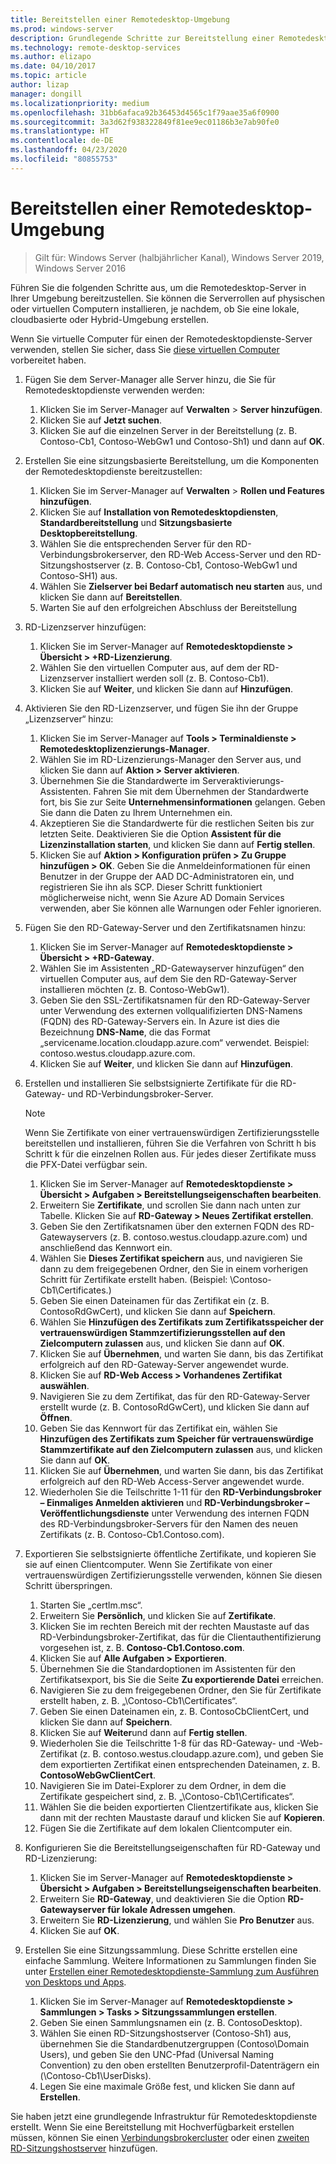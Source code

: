 ```yaml
---
title: Bereitstellen einer Remotedesktop-Umgebung
ms.prod: windows-server
description: Grundlegende Schritte zur Bereitstellung einer Remotedesktop-Umgebung.
ms.technology: remote-desktop-services
ms.author: elizapo
ms.date: 04/10/2017
ms.topic: article
author: lizap
manager: dongill
ms.localizationpriority: medium
ms.openlocfilehash: 31bb6afaca92b36453d4565c1f79aae35a6f0900
ms.sourcegitcommit: 3a3d62f938322849f81ee9ec01186b3e7ab90fe0
ms.translationtype: HT
ms.contentlocale: de-DE
ms.lasthandoff: 04/23/2020
ms.locfileid: "80855753"
---
```

# <a name="deploy-your-remote-desktop-environment"></a>Bereitstellen einer Remotedesktop-Umgebung

>Gilt für: Windows Server (halbjährlicher Kanal), Windows Server 2019, Windows Server 2016

Führen Sie die folgenden Schritte aus, um die Remotedesktop-Server in Ihrer Umgebung bereitzustellen. Sie können die Serverrollen auf physischen oder virtuellen Computern installieren, je nachdem, ob Sie eine lokale, cloudbasierte oder Hybrid-Umgebung erstellen. 

Wenn Sie virtuelle Computer für einen der Remotedesktopdienste-Server verwenden, stellen Sie sicher, dass Sie [diese virtuellen Computer](rds-prepare-vms.md) vorbereitet haben.
  
  
1.  Fügen Sie dem Server-Manager alle Server hinzu, die Sie für Remotedesktopdienste verwenden werden:  
    1.  Klicken Sie im Server-Manager auf **Verwalten** > **Server hinzufügen**.  
    2.  Klicken Sie auf **Jetzt suchen**.  
    3.  Klicken Sie auf die einzelnen Server in der Bereitstellung (z. B. Contoso-Cb1, Contoso-WebGw1 und Contoso-Sh1) und dann auf **OK**.  
2.  Erstellen Sie eine sitzungsbasierte Bereitstellung, um die Komponenten der Remotedesktopdienste bereitzustellen:  
    1.  Klicken Sie im Server-Manager auf **Verwalten** > **Rollen und Features hinzufügen**.  
    2.  Klicken Sie auf **Installation von Remotedesktopdiensten**, **Standardbereitstellung** und **Sitzungsbasierte Desktopbereitstellung**.  
    3.  Wählen Sie die entsprechenden Server für den RD-Verbindungsbrokerserver, den RD-Web Access-Server und den RD-Sitzungshostserver (z. B. Contoso-Cb1, Contoso-WebGw1 und Contoso-SH1) aus.  
    4.  Wählen Sie **Zielserver bei Bedarf automatisch neu starten** aus, und klicken Sie dann auf **Bereitstellen**.  
    5.  Warten Sie auf den erfolgreichen Abschluss der Bereitstellung  
3.  RD-Lizenzserver hinzufügen:  
    1.  Klicken Sie im Server-Manager auf **Remotedesktopdienste > Übersicht > +RD-Lizenzierung**.  
    2.  Wählen Sie den virtuellen Computer aus, auf dem der RD-Lizenzserver installiert werden soll (z. B. Contoso-Cb1).  
    3.  Klicken Sie auf **Weiter**, und klicken Sie dann auf **Hinzufügen**.  
4.  Aktivieren Sie den RD-Lizenzserver, und fügen Sie ihn der Gruppe „Lizenzserver“ hinzu:  
    1.  Klicken Sie im Server-Manager auf **Tools > Terminaldienste > Remotedesktoplizenzierungs-Manager**.  
    2.  Wählen Sie im RD-Lizenzierungs-Manager den Server aus, und klicken Sie dann auf **Aktion > Server aktivieren**.  
    3.  Übernehmen Sie die Standardwerte im Serveraktivierungs-Assistenten. Fahren Sie mit dem Übernehmen der Standardwerte fort, bis Sie zur Seite **Unternehmensinformationen** gelangen. Geben Sie dann die Daten zu Ihrem Unternehmen ein.  
    4.  Akzeptieren Sie die Standardwerte für die restlichen Seiten bis zur letzten Seite. Deaktivieren Sie die Option **Assistent für die Lizenzinstallation starten**, und klicken Sie dann auf **Fertig stellen**.  
    5.  Klicken Sie auf **Aktion > Konfiguration prüfen > Zu Gruppe hinzufügen > OK**. Geben Sie die Anmeldeinformationen für einen Benutzer in der Gruppe der AAD DC-Administratoren ein, und registrieren Sie ihn als SCP. Dieser Schritt funktioniert möglicherweise nicht, wenn Sie Azure AD Domain Services verwenden, aber Sie können alle Warnungen oder Fehler ignorieren.  
5.  Fügen Sie den RD-Gateway-Server und den Zertifikatsnamen hinzu:  
    1.  Klicken Sie im Server-Manager auf **Remotedesktopdienste > Übersicht > +RD-Gateway**.  
    2.  Wählen Sie im Assistenten „RD-Gatewayserver hinzufügen“ den virtuellen Computer aus, auf dem Sie den RD-Gateway-Server installieren möchten (z. B. Contoso-WebGw1).  
    3.  Geben Sie den SSL-Zertifikatsnamen für den RD-Gateway-Server unter Verwendung des externen vollqualifizierten DNS-Namens (FQDN) des RD-Gateway-Servers ein. In Azure ist dies die Bezeichnung **DNS-Name**, die das Format „servicename.location.cloudapp.azure.com“ verwendet. Beispiel: contoso.westus.cloudapp.azure.com.  
    4.  Klicken Sie auf **Weiter**, und klicken Sie dann auf **Hinzufügen**.
6.  Erstellen und installieren Sie selbstsignierte Zertifikate für die RD-Gateway- und RD-Verbindungsbroker-Server.

       > [!NOTE]
       > Wenn Sie Zertifikate von einer vertrauenswürdigen Zertifizierungsstelle bereitstellen und installieren, führen Sie die Verfahren von Schritt h bis Schritt k für die einzelnen Rollen aus. Für jedes dieser Zertifikate muss die PFX-Datei verfügbar sein.
       
    1.  Klicken Sie im Server-Manager auf **Remotedesktopdienste > Übersicht > Aufgaben > Bereitstellungseigenschaften bearbeiten**.  
    2.  Erweitern Sie **Zertifikate**, und scrollen Sie dann nach unten zur Tabelle. Klicken Sie auf **RD-Gateway > Neues Zertifikat erstellen**.  
    3.  Geben Sie den Zertifikatsnamen über den externen FQDN des RD-Gatewayservers (z. B. contoso.westus.cloudapp.azure.com) und anschließend das Kennwort ein.  
    4.  Wählen Sie **Dieses Zertifikat speichern** aus, und navigieren Sie dann zu dem freigegebenen Ordner, den Sie in einem vorherigen Schritt für Zertifikate erstellt haben. (Beispiel: \Contoso-Cb1\Certificates.)  
    5.  Geben Sie einen Dateinamen für das Zertifikat ein (z. B. ContosoRdGwCert), und klicken Sie dann auf **Speichern**.  
    6.  Wählen Sie **Hinzufügen des Zertifikats zum Zertifikatsspeicher der vertrauenswürdigen Stammzertifizierungsstellen auf den Zielcomputern zulassen** aus, und klicken Sie dann auf **OK**.  
    7.  Klicken Sie auf **Übernehmen**, und warten Sie dann, bis das Zertifikat erfolgreich auf den RD-Gateway-Server angewendet wurde.  
    8.  Klicken Sie auf **RD-Web Access > Vorhandenes Zertifikat auswählen**.  
    9.  Navigieren Sie zu dem Zertifikat, das für den RD-Gateway-Server erstellt wurde (z. B. ContosoRdGwCert), und klicken Sie dann auf **Öffnen**.  
    10. Geben Sie das Kennwort für das Zertifikat ein, wählen Sie **Hinzufügen des Zertifikats zum Speicher für vertrauenswürdige Stammzertifikate auf den Zielcomputern zulassen** aus, und klicken Sie dann auf **OK**.  
    11. Klicken Sie auf **Übernehmen**, und warten Sie dann, bis das Zertifikat erfolgreich auf den RD-Web Access-Server angewendet wurde.  
    12. Wiederholen Sie die Teilschritte 1-11 für den **RD-Verbindungsbroker – Einmaliges Anmelden aktivieren** und **RD-Verbindungsbroker – Veröffentlichungsdienste** unter Verwendung des internen FQDN des RD-Verbindungsbroker-Servers für den Namen des neuen Zertifikats (z. B. Contoso-Cb1.Contoso.com).  
7.  Exportieren Sie selbstsignierte öffentliche Zertifikate, und kopieren Sie sie auf einen Clientcomputer. Wenn Sie Zertifikate von einer vertrauenswürdigen Zertifizierungsstelle verwenden, können Sie diesen Schritt überspringen.  
    1.  Starten Sie „certlm.msc“.  
    2.  Erweitern Sie **Persönlich**, und klicken Sie auf **Zertifikate**.  
    3.  Klicken Sie im rechten Bereich mit der rechten Maustaste auf das RD-Verbindungsbroker-Zertifikat, das für die Clientauthentifizierung vorgesehen ist, z. B. **Contoso-Cb1.Contoso.com**.  
    4.  Klicken Sie auf **Alle Aufgaben > Exportieren**.  
    5.  Übernehmen Sie die Standardoptionen im Assistenten für den Zertifikatsexport, bis Sie die Seite **Zu exportierende Datei** erreichen.  
    6.  Navigieren Sie zu dem freigegebenen Ordner, den Sie für Zertifikate erstellt haben, z. B. „\Contoso-Cb1\Certificates“.  
    7.  Geben Sie einen Dateinamen ein, z. B. ContosoCbClientCert, und klicken Sie dann auf **Speichern**.  
    8.  Klicken Sie auf **Weiter**und dann auf **Fertig stellen**.  
    9.  Wiederholen Sie die Teilschritte 1-8 für das RD-Gateway- und -Web-Zertifikat (z. B. contoso.westus.cloudapp.azure.com), und geben Sie dem exportierten Zertifikat einen entsprechenden Dateinamen, z. B. **ContosoWebGwClientCert**.  
    10. Navigieren Sie im Datei-Explorer zu dem Ordner, in dem die Zertifikate gespeichert sind, z. B. „\Contoso-Cb1\Certificates“.  
    11. Wählen Sie die beiden exportierten Clientzertifikate aus, klicken Sie dann mit der rechten Maustaste darauf und klicken Sie auf **Kopieren**.  
    12. Fügen Sie die Zertifikate auf dem lokalen Clientcomputer ein.  
8.  Konfigurieren Sie die Bereitstellungseigenschaften für RD-Gateway und RD-Lizenzierung:  
    1.  Klicken Sie im Server-Manager auf **Remotedesktopdienste > Übersicht > Aufgaben > Bereitstellungseigenschaften bearbeiten**.  
    2.  Erweitern Sie **RD-Gateway**, und deaktivieren Sie die Option **RD-Gatewayserver für lokale Adressen umgehen**.  
    3.  Erweitern Sie **RD-Lizenzierung**, und wählen Sie **Pro Benutzer** aus.  
    4.  Klicken Sie auf **OK**.  
10. Erstellen Sie eine Sitzungssammlung. Diese Schritte erstellen eine einfache Sammlung. Weitere Informationen zu Sammlungen finden Sie unter [Erstellen einer Remotedesktopdienste-Sammlung zum Ausführen von Desktops und Apps](rds-create-collection.md).
 
    1.  Klicken Sie im Server-Manager auf **Remotedesktopdienste > Sammlungen > Tasks > Sitzungssammlungen erstellen**.  
    2.  Geben Sie einen Sammlungsnamen ein (z. B. ContosoDesktop).  
    3.  Wählen Sie einen RD-Sitzungshostserver (Contoso-Sh1) aus, übernehmen Sie die Standardbenutzergruppen (Contoso\Domain Users), und geben Sie den UNC-Pfad (Universal Naming Convention) zu den oben erstellten Benutzerprofil-Datenträgern ein (\Contoso-Cb1\UserDisks).  
    4.  Legen Sie eine maximale Größe fest, und klicken Sie dann auf **Erstellen**.  
  

Sie haben jetzt eine grundlegende Infrastruktur für Remotedesktopdienste erstellt. Wenn Sie eine Bereitstellung mit Hochverfügbarkeit erstellen müssen, können Sie einen [Verbindungsbrokercluster](rds-connection-broker-cluster.md) oder einen [zweiten RD-Sitzungshostserver](rds-scale-rdsh-farm.md) hinzufügen.

